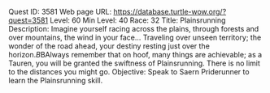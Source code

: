 Quest ID: 3581
Web page URL: https://database.turtle-wow.org/?quest=3581
Level: 60
Min Level: 40
Race: 32
Title: Plainsrunning
Description: Imagine yourself racing across the plains, through forests and over mountains, the wind in your face... Traveling over unseen territory; the wonder of the road ahead, your destiny resting just over the horizon.$B$BAlways remember that on hoof, many things are achievable; as a Tauren, you will be granted the swiftness of Plainsrunning. There is no limit to the distances you might go.
Objective: Speak to Saern Priderunner to learn the Plainsrunning skill.
